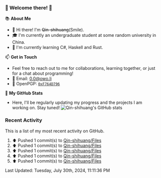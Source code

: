 ### 🌟 Welcome there! 🌟

📚 **About Me**
- 👋 Hi there! I'm ~~Qin-shihuang~~(Smile).
- 🎓 I'm currently an undergraduate student at some random university in China.
- 🌱 I'm currently learning C#, Haskell and Rust.

📫 **Get in Touch**
- Feel free to reach out to me for collaborations, learning together, or just for a chat about programming!
- 📩 Email: 0.0@owo.li
- 🔑 OpenPGP: [`0xF764D796`](https://keys.openpgp.org/vks/v1/by-fingerprint/99D5AF94A1585E16E14895EFBF6C0BF4F764D796)


📝 **My GitHub Stats**
- Here, I'll be regularly updating my progress and the projects I am working on. Stay tuned!
![Qin-shihuang's GitHub stats](https://github-readme-stats.vercel.app/api?username=Qin-shihuang&show_icons=true)

### Recent Activity

This is a list of my most recent activity on GitHub.

<!--RECENT_ACTIVITY:start-->
1. ⬆️ Pushed 1 commit(s) to [Qin-shihuang/Files](https://github.com/Qin-shihuang/Files)<br>
2. ⬆️ Pushed 1 commit(s) to [Qin-shihuang/Files](https://github.com/Qin-shihuang/Files)<br>
3. ⬆️ Pushed 1 commit(s) to [Qin-shihuang/Files](https://github.com/Qin-shihuang/Files)<br>
4. ⬆️ Pushed 1 commit(s) to [Qin-shihuang/Files](https://github.com/Qin-shihuang/Files)<br>
5. ⬆️ Pushed 1 commit(s) to [Qin-shihuang/Files](https://github.com/Qin-shihuang/Files)<br>
<!--RECENT_ACTIVITY:end-->

<!--RECENT_ACTIVITY:last_update-->
Last Updated: Tuesday, July 30th, 2024, 11:11:36 PM
<!--RECENT_ACTIVITY:last_update_end-->
